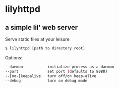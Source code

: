 # lilyhttpd
## a simple lil' web server

Serve static files at your leisure

```bash
$ lilyhttpd [path to directory root]
```

Options:

```bash
--daemon           initialize process as a daemon
--port             set port (defaults to 8080)
--[no-]keepalive   turn off/on keep-alive
--debug            turn on debug mode
```
